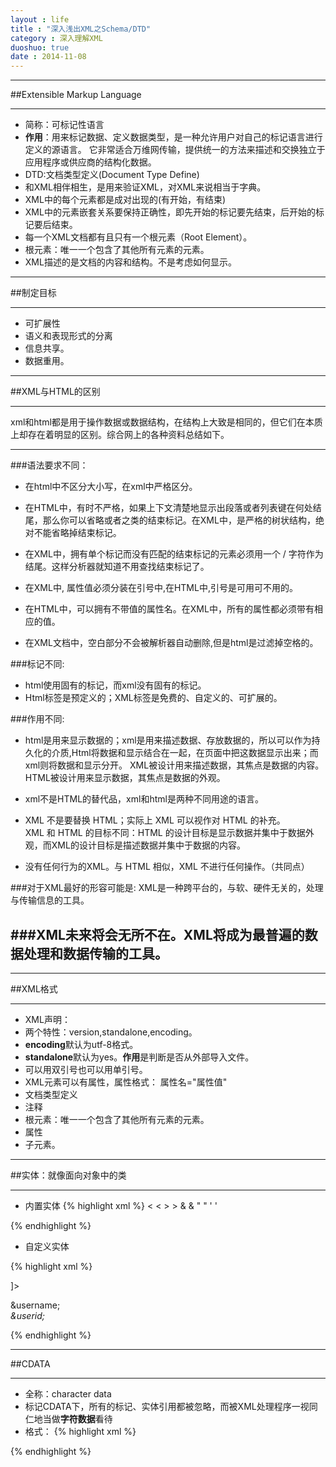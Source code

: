 ```yaml
---
layout : life
title : "深入浅出XML之Schema/DTD"
category : 深入理解XML
duoshuo: true
date : 2014-11-08
---
```

------------

##Extensible Markup Language

------------

* 简称：可标记性语言
* **作用**：用来标记数据、定义数据类型，是一种允许用户对自己的标记语言进行定义的源语言。 它非常适合万维网传输，提供统一的方法来描述和交换独立于应用程序或供应商的结构化数据。
* DTD:文档类型定义(Document Type Define)
 * 和XML相伴相生，是用来验证XML，对XML来说相当于字典。
* XML中的每个元素都是成对出现的(有开始，有结束)
* XML中的元素嵌套关系要保持正确性，即先开始的标记要先结束，后开始的标记要后结束。
* 每一个XML文档都有且只有一个根元素（Root Element）。
 * 根元素：唯一一个包含了其他所有元素的元素。
* XML描述的是文档的内容和结构。不是考虑如何显示。

---------------

##制定目标

--------------

* 可扩展性
* 语义和表现形式的分离
* 信息共享。
* 数据重用。

------------

##XML与HTML的区别 

------------

xml和html都是用于操作数据或数据结构，在结构上大致是相同的，但它们在本质上却存在着明显的区别。综合网上的各种资料总结如下。  

-----------------

###语法要求不同：  

* 在html中不区分大小写，在xml中严格区分。
 
* 在HTML中，有时不严格，如果上下文清楚地显示出段落或者列表键在何处结尾，那么你可以省略或者之类的结束标记。在XML中，是严格的树状结构，绝对不能省略掉结束标记。  
 
* 在XML中，拥有单个标记而没有匹配的结束标记的元素必须用一个 / 字符作为结尾。这样分析器就知道不用查找结束标记了。  
 
* 在XML中, 属性值必须分装在引号中,在HTML中,引号是可用可不用的。  
 
* 在HTML中，可以拥有不带值的属性名。在XML中，所有的属性都必须带有相应的值。 
 
* 在XML文档中，空白部分不会被解析器自动删除,但是html是过滤掉空格的。
 
###标记不同:

* html使用固有的标记，而xml没有固有的标记。  
* Html标签是预定义的；XML标签是免费的、自定义的、可扩展的。

###作用不同:
* html是用来显示数据的；xml是用来描述数据、存放数据的，所以可以作为持久化的介质,Html将数据和显示结合在一起，在页面中把这数据显示出来；而xml则将数据和显示分开。 XML被设计用来描述数据，其焦点是数据的内容。HTML被设计用来显示数据，其焦点是数据的外观。  
 
* xml不是HTML的替代品，xml和html是两种不同用途的语言。  
 
* XML 不是要替换 HTML；实际上 XML 可以视作对 HTML 的补充。XML 和 HTML 的目标不同：HTML 的设计目标是显示数据并集中于数据外观，而XML的设计目标是描述数据并集中于数据的内容。  
 
* 没有任何行为的XML。与 HTML 相似，XML 不进行任何操作。（共同点）  
 
###对于XML最好的形容可能是: XML是一种跨平台的，与软、硬件无关的，处理与传输信息的工具。 

###XML未来将会无所不在。XML将成为最普遍的数据处理和数据传输的工具。 
 
-------------
------------------

##XML格式

-------------

* XML声明：<?xml version="1.0" encoding="utf-8"?> 
 * 两个特性：version,standalone,encoding。
  * **encoding**默认为utf-8格式。
  * **standalone**默认为yes。**作用**是判断是否从外部导入文件。
  * 可以用双引号也可以用单引号。
  * XML元素可以有属性，属性格式： 属性名="属性值"
* 文档类型定义
* 注释 <!-- comment -->
* 根元素：唯一一个包含了其他所有元素的元素。
* 属性
* 子元素。

-------------

##实体：就像面向对象中的类

-----------

* 内置实体
 {% highlight xml %}
  &lt;    <
  &gt;    >
  &amp;   &
  &quot;  "
  &apos;  '

{% endhighlight %}


* 自定义实体

 {% highlight xml %}
<?xml version="1.0"?>
<!DOCTYPE User[

<!ENTITY username "shxz">
<!ENTITY userid "130">
]>

<company>
	<name>&username;</name>
	<address>&userid;</address>
</company>

{% endhighlight %}

--------------

##CDATA

------------ 

* 全称：character data　
 * 标记CDATA下，所有的标记、实体引用都被忽略，而被XML处理程序一视同仁地当做**字符数据**看待
 * 格式：
{% highlight xml %}
<![CDATA[
	这里存放你要放的数据。
	
	]]>
{% endhighlight %}












